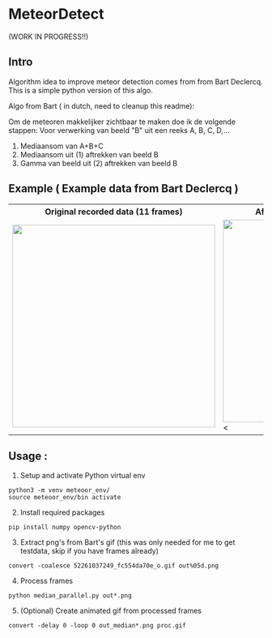 # MeteorDetect

(WORK IN PROGRESS!!)

## Intro

Algorithm idea to improve meteor detection comes from from Bart Declercq.
This is a simple python version of this algo.

Algo from Bart ( in dutch, need to cleanup this readme):

Om de meteoren makkelijker zichtbaar te maken doe ik de volgende stappen:
Voor verwerking van beeld "B" uit een reeks A, B, C, D,...

1) Mediaansom van A+B+C
2) Mediaansom uit (1) aftrekken van beeld B
3) Gamma van beeld uit (2) aftrekken van beeld B

## Example ( Example data from Bart Declercq )

 <table>
  <tr>
    <th>Original recorded data (11 frames)</th>
    <th>After applying the above algorithm</th>
  </tr>
  <tr>
    <td><img src="testdata/52261037249_fc554da70e_o.gif"  width="400" height="400" /></td>
    <td><img src="testdata/52259782297_39a5f8e20d_o.gif"  width="400" height="400" /><</td>
  </tr>
</table> 

## Usage :

1. Setup and activate Python virtual env
```
python3 -m venv meteoor_env/
source meteoor_env/bin activate
```
2. Install required packages
```
pip install numpy opencv-python
```
3. Extract png's from Bart's gif (this was only needed for me to get testdata, skip if you have frames already)
```
convert -coalesce 52261037249_fc554da70e_o.gif out%05d.png
```
4. Process frames
```
python median_parallel.py out*.png
```
5. (Optional) Create animated gif from processed frames
```
convert -delay 0 -loop 0 out_median*.png proc.gif
```

